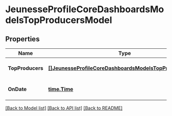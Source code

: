 # JeunesseProfileCoreDashboardsModelsTopProducersModel

## Properties
Name | Type | Description | Notes
------------ | ------------- | ------------- | -------------
**TopProducers** | [**[]JeunesseProfileCoreDashboardsModelsTopProducerModel**](Jeunesse.Profile.Core.Dashboards.Models.TopProducerModel.md) |  | [optional] [default to null]
**OnDate** | [**time.Time**](time.Time.md) |  | [optional] [default to null]

[[Back to Model list]](../README.md#documentation-for-models) [[Back to API list]](../README.md#documentation-for-api-endpoints) [[Back to README]](../README.md)


